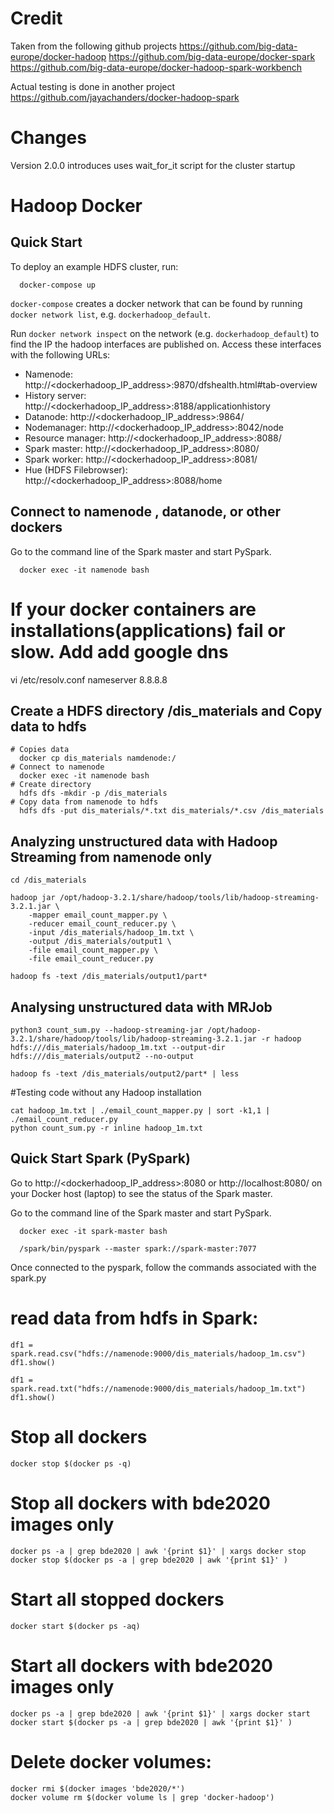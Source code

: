 # Credit
Taken from the following github projects
https://github.com/big-data-europe/docker-hadoop
https://github.com/big-data-europe/docker-spark
https://github.com/big-data-europe/docker-hadoop-spark-workbench

Actual testing is done in another project
https://github.com/jayachanders/docker-hadoop-spark

# Changes

Version 2.0.0 introduces uses wait_for_it script for the cluster startup

# Hadoop Docker

## Quick Start

To deploy an example HDFS cluster, run:
```
  docker-compose up
```

`docker-compose` creates a docker network that can be found by running `docker network list`, e.g. `dockerhadoop_default`.

Run `docker network inspect` on the network (e.g. `dockerhadoop_default`) to find the IP the hadoop interfaces are published on. Access these interfaces with the following URLs:

* Namenode: http://<dockerhadoop_IP_address>:9870/dfshealth.html#tab-overview
* History server: http://<dockerhadoop_IP_address>:8188/applicationhistory
* Datanode: http://<dockerhadoop_IP_address>:9864/
* Nodemanager: http://<dockerhadoop_IP_address>:8042/node
* Resource manager: http://<dockerhadoop_IP_address>:8088/
* Spark master: http://<dockerhadoop_IP_address>:8080/
* Spark worker: http://<dockerhadoop_IP_address>:8081/
* Hue (HDFS Filebrowser): http://<dockerhadoop_IP_address>:8088/home

## Connect to namenode , datanode, or other dockers
Go to the command line of the Spark master and start PySpark.
```
  docker exec -it namenode bash
```
# If your docker containers are installations(applications) fail or slow. Add add google dns 
vi /etc/resolv.conf
nameserver 8.8.8.8

## Create a HDFS directory /dis_materials and Copy data to hdfs 
```
# Copies data
  docker cp dis_materials namdenode:/
# Connect to namenode
  docker exec -it namenode bash
# Create directory
  hdfs dfs -mkdir -p /dis_materials
# Copy data from namenode to hdfs
  hdfs dfs -put dis_materials/*.txt dis_materials/*.csv /dis_materials
```

## Analyzing unstructured data with Hadoop Streaming from namenode only
```
cd /dis_materials

hadoop jar /opt/hadoop-3.2.1/share/hadoop/tools/lib/hadoop-streaming-3.2.1.jar \
    -mapper email_count_mapper.py \
    -reducer email_count_reducer.py \
    -input /dis_materials/hadoop_1m.txt \
    -output /dis_materials/output1 \
    -file email_count_mapper.py \
    -file email_count_reducer.py

hadoop fs -text /dis_materials/output1/part*
```

## Analysing unstructured data with MRJob
```
python3 count_sum.py --hadoop-streaming-jar /opt/hadoop-3.2.1/share/hadoop/tools/lib/hadoop-streaming-3.2.1.jar -r hadoop hdfs:///dis_materials/hadoop_1m.txt --output-dir hdfs:///dis_materials/output2 --no-output

hadoop fs -text /dis_materials/output2/part* | less
```

#Testing code without any Hadoop installation
```
cat hadoop_1m.txt | ./email_count_mapper.py | sort -k1,1 | ./email_count_reducer.py
python count_sum.py -r inline hadoop_1m.txt
```

## Quick Start Spark (PySpark)

Go to http://<dockerhadoop_IP_address>:8080 or http://localhost:8080/ on your Docker host (laptop) to see the status of the Spark master.

Go to the command line of the Spark master and start PySpark.
```
  docker exec -it spark-master bash

  /spark/bin/pyspark --master spark://spark-master:7077
```
Once connected to the pyspark, follow the commands associated with the spark.py

# read data from hdfs in Spark:
```
df1 = spark.read.csv("hdfs://namenode:9000/dis_materials/hadoop_1m.csv")
df1.show()

df1 = spark.read.txt("hdfs://namenode:9000/dis_materials/hadoop_1m.txt")
df1.show()

```

# Stop all dockers
```
docker stop $(docker ps -q)
```

# Stop all dockers with bde2020 images only
```
docker ps -a | grep bde2020 | awk '{print $1}' | xargs docker stop
docker stop $(docker ps -a | grep bde2020 | awk '{print $1}' )
```

# Start all stopped dockers
```
docker start $(docker ps -aq)
```

# Start all dockers with bde2020 images only
```
docker ps -a | grep bde2020 | awk '{print $1}' | xargs docker start
docker start $(docker ps -a | grep bde2020 | awk '{print $1}' )
```


# Delete docker volumes:
```
docker rmi $(docker images 'bde2020/*')
docker volume rm $(docker volume ls | grep 'docker-hadoop')
```
